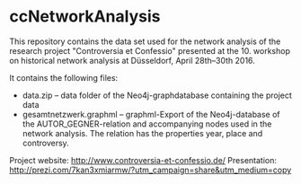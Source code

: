 # ccNetworkAnalysis

This repository contains the data set used for the network analysis of the research project "Controversia et Confessio" presented at the 10. workshop on historical network analysis at Düsseldorf, April 28th–30th 2016.

It contains the following files:
* data.zip – data folder of the Neo4j-graphdatabase containing the project data
* gesamtnetzwerk.graphml – graphml-Export of the Neo4j-database of the AUTOR_GEGNER-relation and accompanying nodes used in the network analysis. The relation has the properties year, place and controversy.

Project website: http://www.controversia-et-confessio.de/
Presentation: http://prezi.com/7kan3xmiarmw/?utm_campaign=share&utm_medium=copy
